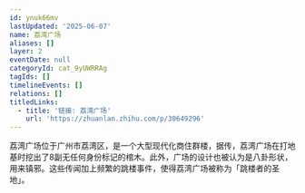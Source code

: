 ```yaml
---
id: ynuk66mv
lastUpdated: '2025-06-07'
name: 荔湾广场
aliases: []
layer: 2
eventDate: null
categoryId: cat_9yUWRRAg
tagIds: []
timelineEvents: []
relations: []
titledLinks:
  - title: '链接: 荔湾广场'
    url: 'https://zhuanlan.zhihu.com/p/30649296'
---
```

荔湾广场位于广州市荔湾区，是一个大型现代化商住群楼，据传，荔湾广场在打地基时挖出了8副无任何身份标记的棺木。此外，广场的设计也被认为是八卦形状，用来镇邪。这些传闻加上频繁的跳楼事件，使得荔湾广场被称为「跳楼者的圣地」。
